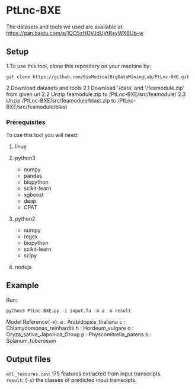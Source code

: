 # PtLnc-BXE

The datasets and tools we used are available at: https://pan.baidu.com/s/1QO5zHOVJdUVtRsyWXBUb-w

## Setup

1.To use this tool, clone this repository on your machine by:
```
git clone https://github.com/BioMedicalBigDataMiningLab/PtLnc-BXE.git
```

2.Download datasets and tools
2.1 Download '/data' and '/feamodule.zip' from given url
2.2 Unzip feamodule.zip to /PtLnc-BXE/src/feamodule/
2.3 Unzip /PtLnc-BXE/src/feamodule/blast.zip to /PtLnc-BXE/src/feamodule/blast

### Prerequisites

To use this tool you will need:

1. linux 

2. python3
    - numpy
    - pandas
    - biopython
    - scikit-learn
    - xgboost
    - deap
    - CPAT

3. python2
    - numpy
    - regex
    - biopython
    - scikit-learn
    - scipy

4. nodejs

## Example

Run:
```
python3 PtLnc-BXE.py -i input.fa -m a -o result
```

Model Reference(`-m`):
a : Arabidopsis_thaliana
c : Chlamydomonas_reinhardtii
h : Hordeum_vulgare
o : Oryza_sativa_Japonica_Group
p : Physcomitrella_patens
s : Solanum_tuberosum

## Output files

`all_features.csv`: 175 features extracted from input transcripts.   
`result`: (`-o`) the classes of predicted input trainscipts.  


